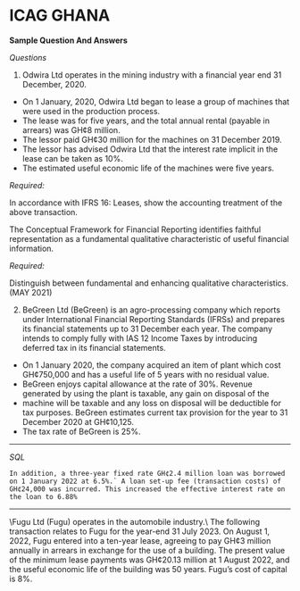 # ICAG GHANA
**Sample Question And Answers**

*Questions*
1. Odwira Ltd operates in the mining industry with a financial year end 31 December, 2020.
  *  On 1 January, 2020, Odwira Ltd began to lease a group of machines that were used in the production process.
  * The lease was for five years, and the total annual rental (payable in arrears) was GH¢8 million.
  * The lessor paid GH¢30 million for the machines on 31 December 2019.
  * The lessor has advised Odwira Ltd that the interest rate implicit in the lease can be taken as 10%.
  * The estimated useful economic life of the machines were five years.

*Required:*

In accordance with IFRS 16: Leases, show the accounting treatment of the above transaction.

The Conceptual Framework for Financial Reporting identifies faithful representation as a fundamental qualitative characteristic of useful financial information.

*Required:*

Distinguish between fundamental and enhancing qualitative characteristics.		(MAY 2021)

2. BeGreen Ltd (BeGreen) is an agro-processing company which reports under International Financial Reporting Standards (IFRSs) and prepares its financial statements up to 31 December each year. The company intends to comply fully with IAS 12 Income Taxes by introducing deferred tax in its financial statements. 

- On 1 January 2020, the company acquired an item of plant which cost GH¢750,000 and has a useful life of 5 years with no residual value. 
- BeGreen enjoys capital allowance at the rate of 30%. Revenue generated by using the plant is taxable, any gain on disposal of the
- machine will be taxable and any loss on disposal will be deductible for tax purposes. BeGreen estimates current tax provision for the year to 31 December 2020 at GH¢10,125.
- The tax rate of BeGreen is 25%.

***

*SQL*

```In addition, a three-year fixed rate GH¢2.4 million loan was borrowed on 1 January 2022 at 6.5%.`
A loan set-up fee (transaction costs) of GH¢24,000 was incurred.
This increased the effective interest rate on the loan to 6.88%```

***

\\Fugu Ltd (Fugu) operates in the automobile industry.\\
The following transaction relates to Fugu for the year-end 31 July 2023. 
On August 1, 2022, Fugu entered into a ten-year lease, agreeing to pay GH¢3 million
annually in arrears in exchange for the use of a building. 
The present value of the minimum lease payments was GH¢20.13 million at 
1 August 2022, and the useful economic life of the building was 50 years. Fugu’s cost of capital is 8%.
